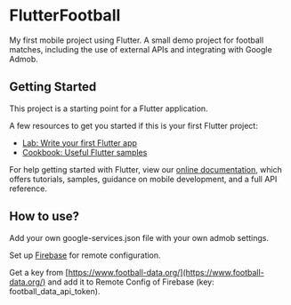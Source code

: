 # FlutterFootball

My first mobile project using Flutter. A small demo project for football matches, including the use of external APIs and integrating with Google Admob.

## Getting Started

This project is a starting point for a Flutter application.

A few resources to get you started if this is your first Flutter project:

- [Lab: Write your first Flutter app](https://flutter.dev/docs/get-started/codelab)
- [Cookbook: Useful Flutter samples](https://flutter.dev/docs/cookbook)

For help getting started with Flutter, view our
[online documentation](https://flutter.dev/docs), which offers tutorials,
samples, guidance on mobile development, and a full API reference.

## How to use?

Add your own google-services.json file with your own admob settings.

Set up [Firebase](https://firebase.google.com/) for remote configuration.

Get a key from [https://www.football-data.org/](https://www.football-data.org/) and add it to Remote Config of Firebase (key: football_data_api_token).


